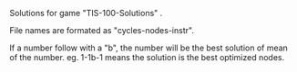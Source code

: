 Solutions for game "TIS-100-Solutions" .

File names are formated as "cycles-nodes-instr".

If a number follow with a "b", the number will be the best solution of mean of the number. eg. 1-1b-1 means the solution is the best optimized nodes.
